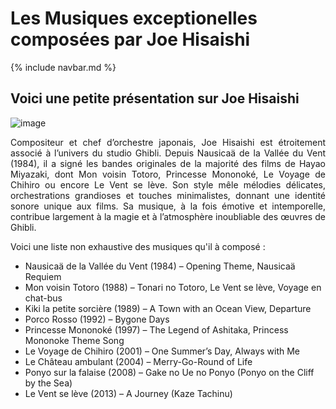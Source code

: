 # Les Musiques exceptionelles composées par Joe Hisaishi

{% include navbar.md %}

## Voici une petite présentation sur Joe Hisaishi

![image](https://github.com/user-attachments/assets/4edddb5c-e120-4080-abd2-0439843e8a4d)


<div style="text-align: justify;">Compositeur et chef d’orchestre japonais, Joe Hisaishi est étroitement associé à l’univers du studio Ghibli. Depuis Nausicaä de la Vallée du Vent (1984), il a signé les bandes originales de la majorité des films de Hayao Miyazaki, dont Mon voisin Totoro, Princesse Mononoké, Le Voyage de Chihiro ou encore Le Vent se lève. Son style mêle mélodies délicates, orchestrations grandioses et touches minimalistes, donnant une identité sonore unique aux films. Sa musique, à la fois émotive et intemporelle, contribue largement à la magie et à l’atmosphère inoubliable des œuvres de Ghibli.</div>

Voici une liste non exhaustive des musiques qu'il à composé : 

- Nausicaä de la Vallée du Vent (1984) – Opening Theme, Nausicaä Requiem
- Mon voisin Totoro (1988) – Tonari no Totoro, Le Vent se lève, Voyage en chat-bus
- Kiki la petite sorcière (1989) – A Town with an Ocean View, Departure
- Porco Rosso (1992) – Bygone Days
- Princesse Mononoké (1997) – The Legend of Ashitaka, Princess Mononoke Theme Song
- Le Voyage de Chihiro (2001) – One Summer’s Day, Always with Me
- Le Château ambulant (2004) – Merry-Go-Round of Life
- Ponyo sur la falaise (2008) – Gake no Ue no Ponyo (Ponyo on the Cliff by the Sea)
- Le Vent se lève (2013) – A Journey (Kaze Tachinu)


